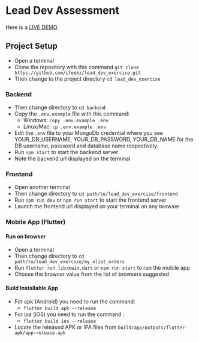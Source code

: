 # Lead Dev Assessment
Here is a [LIVE DEMO](https://635f8158d10573779a18b026--clinquant-sawine-31c539.netlify.app/).

## Project Setup
* Open a terminal
* Clone the repository with this command `git clone https://github.com/ifeekz/lead_dev_exercise.git`
* Then change to the project directory `cd lead_dev_exercise`

### Backend
* Then change directory to `cd backend`
* Copy the `.env.example` file with this command:
    * Windows: `copy .env.example .env`
    * Linux/Mac: `cp .env.example .env`
* Edit the `.env` file to your MongoDb credential where you see YOUR_DB_USERNAME, YOUR_DB_PASSWORD, YOUR_DB_NAME for the DB username, password and database name respectively.
* Run `npm start` to start the backend server
* Note the backend url displayed on the terminal

### Frontend
* Open another terminal
* Then change directory to `cd path/to/lead_dev_exercise/frontend`
* Run `npm run dev` or `npm run start` to start the frontend server
* Launch the frontend url displayed on your terminal on any browser

### Mobile App (Flutter)
#### Run on browser
* Open a terminal
* Then change directory to `cd path/to/lead_dev_exercise/my_olist_orders`
* Run `flutter run lib/main.dart` or `npm run start` to run the mobile app
* Choose the browser value from the list of browsers suggested

#### Build Installable App
* For apk (Android) you need to run the command:
    - `flutter build apk --release`
* For ipa (iOS) you need to run the command :
    - `flutter build ios --release`
* Locate the released APK or IPA files from `build/app/outputs/flutter-apk/app-release.apk`
